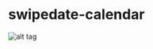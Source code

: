 # swipedate-calendar

![alt tag](https://lh5.googleusercontent.com/-LhrxuaTNrPw/V1aApb3dQkI/AAAAAAAAcxE/-nAC-Mcce88oMOhg9FGiDJh9wvMCCSYSgCL0B/w320-h569-no/device-2016-05-19-135143.png)
